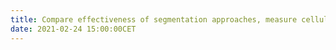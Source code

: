 ```yaml
---
title: Compare effectiveness of segmentation approaches, measure cellular features
date: 2021-02-24 15:00:00CET
---
```

